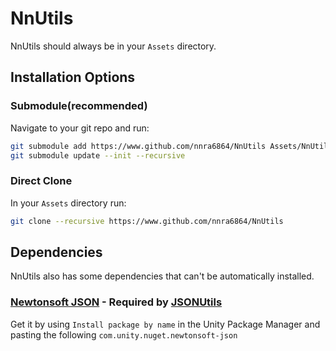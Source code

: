 # NnUtils
NnUtils should always be in your `Assets` directory.

## Installation Options

### Submodule(recommended)
Navigate to your git repo and run:
```sh
git submodule add https://www.github.com/nnra6864/NnUtils Assets/NnUtils
git submodule update --init --recursive
```

### Direct Clone
In your `Assets` directory run:
```sh
git clone --recursive https://www.github.com/nnra6864/NnUtils
```

## Dependencies
NnUtils also has some dependencies that can't be automatically installed.

### [Newtonsoft JSON](https://docs.unity3d.com/Packages/com.unity.nuget.newtonsoft-json@3.2) - Required by [JSONUtils](https://www.github.com/nnra6864/JSONUtils)
Get it by using `Install package by name` in the Unity Package Manager and pasting the following `com.unity.nuget.newtonsoft-json`
